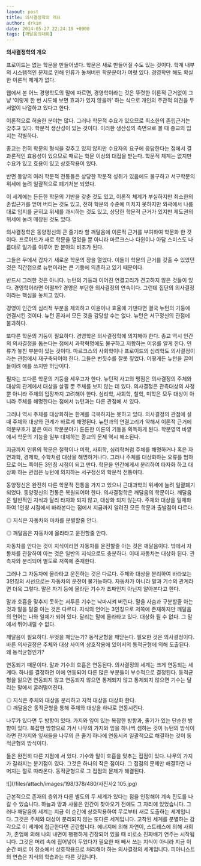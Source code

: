 ```yaml
---
layout: post
title: 의사결정학의 개요
author: drkim
date: 2014-05-27 22:24:19 +0900
tags: [깨달음의대화]
---
```

**의사결정학의 개요**

  


프로이드는 없는 학문을 만들어냈다. 학문은 새로 만들어질 수도 있는 것이다. 학계 내부의 시스템적인 문제로 인해 인류가 놓쳐버린 학문분야가 여럿 있다. 경영학만 해도 확실한 이론적 체계가 없다. 

  


웹에서 본 어느 경영학도의 말에 따르면, 경영학이라는 것은 뚜렷한 이론적 근거없이 그냥 '이렇게 한 번 시도해 보면 효과가 있지 않을까' 하는 식으로 개인의 주관적 의견을 두서없이 나열하고 있다고 한다. 

  


이론적으로 허술한 분야는 많다. 그러나 학문적 수요가 있으므로 최소한의 존립근거는 갖추고 있다. 학문적 생산성이 있는 것이다. 이러한 생산성의 측면으로 볼 때 종교의 입지는 각별하다. 

  


종교는 전혀 학문의 형식을 갖추고 있지 않지만 수요자의 요구에 응답한다는 점에서 결과론적인 효용성이 있으므로 때로는 학문 이상의 대접을 받는다. 학문적 체계는 없지만 수요가 있고 효용이 있고 상호작용이 있다. 

  


반면 동양의 여러 학문적 전통들은 상당한 학문적 성취가 있음에도 불구하고 서구학문의 위세에 눌려 일괄적으로 폐기처분 되었다.

  


이 세계에는 든든한 학문의 기반을 갖춘 것도 있고, 이론적 체계가 부실하지만 최소한의 존립근거를 얻어 버티는 것도 있고, 전혀 학문의 수준에 미치지 못하지만 외곽에서 나름대로 입지를 굳히고 위세를 과시하는 것도 있고, 상당한 학문적 근거가 있지만 제도권의 위세에 눌려 매장된 것도 있다. 

  


의사결정학은 동양정신의 큰 줄기라 할 깨달음에 이론적 근거를 부여하여 학문화 한 것이다. 프로이드가 새로 학문을 열었을 뿐 아니라 마르크스나 다윈이나 아담 스미스도 나름대로 일가를 이루어 한 분야의 비조가 된다. 

  


그들은 무에서 갑자기 새로운 학문의 장을 열었다. 이들이 학문의 근거를 갖출 수 있었던 것은 직간접으로 뉴턴이라는 큰 기둥에 의존하고 있기 때문이다. 

  


반드시 그러한 것은 아니다. 뉴턴의 기둥과 이어진 연결고리가 견고하지 않은 것들이 있다. 경영학이라면 어떨까? 경영은 부단한 의사결정의 연속이다. 그런데 집단의 의사결정이라는 핵심을 놓치고 있다. 

  


경영이 인간의 심리적 부분을 제외하고 이윤이나 효율에 기댄다면 결국 뉴턴의 기둥에 연결시킨 것이다. 뉴턴 혼자서 모든 것을 감당할 수는 없다. 뉴턴은 서구정신의 관점에 불과하다. 

  


또다른 학문의 기둥이 필요하다. 경영학은 의사결정학에 의지해야 한다. 종교 역시 인간의 의사결정을 돕는다는 점에서 과학혁명에도 불구하고 저항하는 이유를 알게 한다. 인류가 놓친 부분이 있는 것이다. 마르크스의 사회학이나 프로이드의 심리학도 의사결정이라는 관점에서 재구축되어야 한다. 그들은 번짓수를 잘못 짚었다. 어떻게든 뉴턴을 끌어들이려 애를 쓰지만 허당이다. 

  


필자는 또다른 학문의 기둥을 세우고자 한다. 뉴턴적 사고의 맹점은 의사결정의 주체와 대상의 관계에서 대상을 살필 뿐 주체를 보지 않는 데 있다. 의사결정은 관측대상의 사정 뿐 아니라 주체의 입장까지 고려해야 한다. 심리학, 사회학, 철학, 미학은 모두 대상이 아니라 주체를 해명한다는 점에서 뉴턴과는 다른 관점에 서 있다. 

  


그러나 역시 주체를 대상화하는 한계를 극복하지는 못하고 있다. 의사결정의 관점에 설때 주체와 대상와 관계가 바르게 해명된다. 뉴턴과의 연결고리가 약해서 이론적 근거에 의문부호가 붙은 여러 학문분야가 튼튼한 이론의 기둥을 획득하게 된다. 학문영역 바깥에서 학문의 기능을 일부 대체하는 종교의 문제 역시 해소된다. 

  


지금까지 인류의 학문은 철학이나 미학, 사회학, 심리학처럼 주체를 해명하거나 혹은 자연과학, 경제학, 수학처럼 대상을 해명하거나다. 그러나 주체를 대상화하는 오류를 범하므로 어느 쪽이든 3인칭 시점이 되고 만다. 학문을 인간에게서 분리하여 타자화 하고 대상화 하는 관점은 뉴턴에 의지하는 서구정신의 학문적 전통이다. 

  


동양정신은 완전히 다른 학문적 전통을 가지고 있으나 근대과학의 위세에 눌려 일괄폐기되었다. 동양정신의 전통은 복원되어야 한다. 의사결정학은 깨달음의 학문이다. 깨달음은 일반적인 지식과 달리 타자화 되지 않고, 대상화 되지 않는다. 주체와 대상을 일체화 하여 1인칭 시점에서 바라본다는 점에서 지금까지 알려진 모든 학문과 출발점이 다르다. 

  


◎ 지식은 자동차와 마차를 분별할줄 안다.  
      
◎ 깨달음은 자동차에 올라타고 운전할줄 안다.

  


자동차를 안다는 것이 지식이라면 자동차를 운전할줄 아는 것은 깨달음이다. 밖에서 자동차를 관찰하여 아는 것은 일반의 지식으로도 충분하다. 이때 자동차는 대상화 된다. 관측자와 분리되어 별도로 저쪽에 존재한다. 

  


그러나 그 자동차에 올라타고 운전하는 것은 다르다. 주체와 대상을 분리하여 바라보는 3인칭의 시선으로는 자동차의 운전이 불가능하다. 자동차가 아니라 말과 기수의 관계라면 더욱 그렇다. 말은 자기 등에 올라탄 기수가 초짜인지 아닌지 알아본다고 한다. 

  


말과 호흡을 맞추지 못하는 서투른 기수는 낙마시켜 버린다. 말을 사슴과 구분할줄 아는 것과 말을 탈줄 아는 것은 다르다. 지식의 언어는 3인칭으로 저쪽에 존재하지만 깨달음의 언어는 나와 일체가 되어 있다. 달리는 말에 올라타고 있다. 대상화 될 수 없다. 그 말에서 뛰어내릴 수 없다. 

  


깨달음이 필요하다. 무엇을 깨닫는가? 동적균형을 깨닫는다. 필요한 것은 의사결정이다. 바른 의사결정은 주체와 대상 사이의 상호작용에 있어서의 동적균형에 의해 도출된다. 왜 동적균형인가? 

  


연동되기 때문이다. 말과 기수의 호흡은 연동된다. 의사결정의 세계는 크게 연동되는 세계다. 하나를 결정하면 이에 연동되어 다른 많은 부분들이 부수적으로 결정된다. 동적균형을 잃으면 연동되지 않고 연동되지 않으면 통제되지 않고 통제되지 않으면 기수는 달리는 말에서 굴러떨어진다. 

  


◎ 지식은 주체와 대상을 분리하고 지적 대상을 대상화 한다.     
◎ 깨달음은 동적균형을 통해 주체와 대상을 하나로 연동시킨다. 

  


나무가 있다면 두 방향이 있다. 가지와 잎이 있는 복잡한 방향과, 줄기가 있는 단순한 방향이 있다. 복잡한 방향으로 가서 나무의 가지와 잎을 하나씩 셈하는 것이 뉴턴의 방식이라면 잔가지와 잎새들을 나무의 큰 줄기 하나에 연동시켜 일괄적으로 해결하는 것이 동적균형의 방식이다. 

  


둘은 완전히 다른 지점에 서 있다. 기수와 말이 호흡을 맞추는 접점이 있다. 나무의 가지가 갈라지는 분기점이 있다. 그것은 하나의 작은 점이다. 그 접점의 문제만 해결하면 나머지는 절로 따라온다. 동적균형으로 그 접점의 문제가 해결된다. 

  



  ![](/files/attach/images/198/378/480/사진사2 105.jpg) 

  


근본적으로 존재의 층위가 다른 별도의 두 세계가 있다는 점을 인정해야 계속 진도를 나갈 수 있습니다. 하늘과 땅과 사물은 인간이 찾아오기 전에도 그 자리에 있었습니다. 그러나 깨달음의 세계는 지금 이 순간에 상호작용하여 무로부터 새로 도출하는 세계입니다. 그것은 주체와 대상이 분리되지 않는 또다른 세계입니다. 고착된 세계를 분별하는 감각으로 이 세계에 접근한다면 곤란합니다. 에너지에 의해 자연이, 스트레스에 의해 사회가, 존엄에 의해 나의 내면이 팽팽하게 긴장되어 있을 때 비로소 진짜배기 연주는 시작됩니다. 그것은 머리 속에 집어넣어 두었다가 필요한 때 빼서 쓰는 지식이 아니라 지금 이 순간 바로 이 장소에서 상호작용으로 처리해야 하는 의사결정의 세계입니다. 피아니스트의 연습은 지식의 학습과는 다른 것입니다.